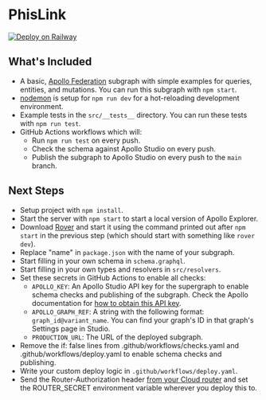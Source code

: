 # PhisLink

[![Deploy on Railway](https://railway.app/button.svg)](https://railway.app/new/template/wBVM8z?referralCode=xsbY2R)

## What's Included

- A basic, [Apollo Federation] subgraph with simple examples for queries, entities, and mutations. You can run this subgraph with `npm start`.
- [nodemon] is setup for `npm run dev` for a hot-reloading development environment.
- Example tests in the `src/__tests__` directory. You can run these tests with `npm run test`.
- GitHub Actions workflows which will:
  - Run `npm run test` on every push.
  - Check the schema against Apollo Studio on every push.
  - Publish the subgraph to Apollo Studio on every push to the `main` branch.

## Next Steps

- Setup project with `npm install`.
- Start the server with `npm start` to start a local version of Apollo Explorer.
- Download [Rover] and start it using the command printed out after `npm start` in the previous step (which should start with something like `rover dev`).
- Replace "name" in `package.json` with the name of your subgraph.
- Start filling in your own schema in `schema.graphql`.
- Start filling in your own types and resolvers in `src/resolvers`.
- Set these secrets in GitHub Actions to enable all checks:
  - `APOLLO_KEY`: An Apollo Studio API key for the supergraph to enable schema checks and publishing of the subgraph. Check the Apollo documentation for [how to obtain this API key].
  - `APOLLO_GRAPH_REF`: A string with the following format: `graph_id@variant_name`. You can find your graph's ID in that graph's Settings page in Studio.
  - `PRODUCTION_URL`: The URL of the deployed subgraph.
- Remove the if: false lines from .github/workflows/checks.yaml and .github/workflows/deploy.yaml to enable schema checks and publishing.
- Write your custom deploy logic in `.github/workflows/deploy.yaml`.
- Send the Router-Authorization header [from your Cloud router](https://www.apollographql.com/docs/graphos/routing/cloud-configuration#managing-secrets) and set the ROUTER_SECRET environment variable wherever you deploy this to.

[apollo federation]: https://www.apollographql.com/docs/federation/
[@apollo/server]: https://www.apollographql.com/docs/apollo-server/
[@apollo/subgraph]: https://www.apollographql.com/docs/federation/subgraphs
[rover]: https://www.apollographql.com/docs/rover/
[nodemon]: https://www.npmjs.com/package/nodemon
[how to obtain this api key]: https://www.apollographql.com/docs/graphos/api-keys/#graph-api-keys
